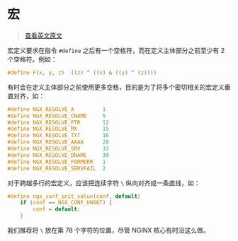 # 宏

> [查看英文原文](https://github.com/openresty/openresty.org/blob/9fa7554feee056304cd788d4584d6cf21442fd3f/v2/en/c-coding-style-guide.md#macros)

宏定义要求在指令 `#define` 之后有一个空格符，而在定义主体部分之前至少有 2 个空格符。例如：

```C
#define F(x, y, z)  ((z) ^ ((x) & ((y) ^ (z))))
```

有时会在定义主体部分之前使用更多空格，目的是为了将多个密切相关的宏定义垂直对齐，如：

```C
#define NGX_RESOLVE_A         1
#define NGX_RESOLVE_CNAME     5
#define NGX_RESOLVE_PTR       12
#define NGX_RESOLVE_MX        15
#define NGX_RESOLVE_TXT       16
#define NGX_RESOLVE_AAAA      28
#define NGX_RESOLVE_SRV       33
#define NGX_RESOLVE_DNAME     39
#define NGX_RESOLVE_FORMERR   1
#define NGX_RESOLVE_SERVFAIL  2
```

对于跨越多行的宏定义，应该把连续字符 `\` 纵向对齐成一条直线，如：

```C
#define ngx_conf_init_value(conf, default)                                   \
    if (conf == NGX_CONF_UNSET) {                                            \
        conf = default;                                                      \
    }
```

我们推荐将 `\` 放在第 78 个字符的位置，尽管 NGINX 核心有时没这么做。